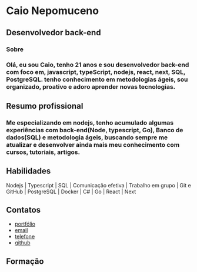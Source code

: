 # Caio Nepomuceno 
## Desenvolvedor back-end
### Sobre
### Olá, eu sou Caio, tenho 21 anos e sou desenvolvedor back-end com foco em, javascript, typeScript, nodejs, react, next, SQL, PostgreSQL. tenho conhecimento em metodologias ágeis, sou organizado, proativo e adoro aprender novas tecnologias.
## Resumo profissional 
### Me especializando em nodejs, tenho acumulado algumas experiências com back-end(Node, typescript, Go), Banco de dados(SQL) e metodologia ágeis, buscando sempre me atualizar e desenvolver ainda mais meu conhecimento com cursos, tutoriais, artigos.
## Habilidades 
Nodejs | Typescript | SQL | Comunicação efetiva | Trabalho em grupo | Git e GitHub | PostgreSQL | Docker | C# | Go | React | Next

## Contatos 
* [portfólio](https://portfolio-v2-drab-two.vercel.app)
* [email](caioevandro0@gmail.com)
* [telefone](77991866262)
* [github](https://github.com/C410E/)
## Formação 

